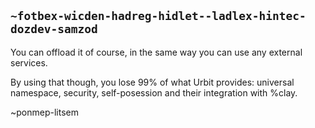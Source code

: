 ## `~fotbex-wicden-hadreg-hidlet--ladlex-hintec-dozdev-samzod`
You can offload it of course, in the same way you can use any external services. 

By using that though, you lose 99% of what Urbit provides: universal namespace, security, self-posession and their integration with %clay. 

~ponmep-litsem